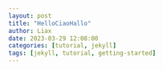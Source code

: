 ```yaml
---
layout: post
title: "HelloCiaoHallo"
author: Liax
date: 2023-03-29 12:08:00
categories: [tutorial, jekyll]
tags: [jekyll, tutorial, getting-started]
---
```

